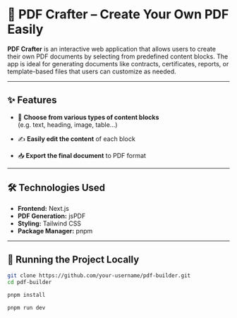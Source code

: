# 🧩 PDF Crafter – Create Your Own PDF Easily

**PDF Crafter** is an interactive web application that allows users to create their own PDF documents by selecting from predefined content blocks. The app is ideal for generating documents like contracts, certificates, reports, or template-based files that users can customize as needed.

---

## ✨ Features

- 🧱 **Choose from various types of content blocks**  
  (e.g. text, heading, image, table…)

- ✍️ **Easily edit the content** of each block

- 📥 **Export the final document** to PDF format

---

## 🛠 Technologies Used

- **Frontend:** Next.js  
- **PDF Generation:** jsPDF  
- **Styling:** Tailwind CSS  
- **Package Manager:** pnpm

---

## 🚀 Running the Project Locally

```bash
git clone https://github.com/your-username/pdf-builder.git
cd pdf-builder

pnpm install

pnpm run dev